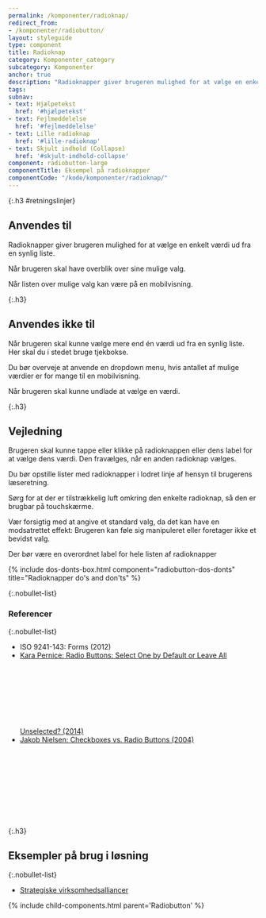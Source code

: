 ```yaml
---
permalink: /komponenter/radioknap/
redirect_from:
- /komponenter/radiobutton/
layout: styleguide
type: component
title: Radioknap
category: Komponenter_category
subcategory: Komponenter
anchor: true
description: "Radioknapper giver brugeren mulighed for at vælge en enkelt værdi ud fra en synlig liste."
tags:
subnav:
- text: Hjælpetekst
  href: '#hjælpetekst'
- text: Fejlmeddelelse
  href: '#fejlmeddelelse'
- text: Lille radioknap
  href: '#lille-radioknap'
- text: Skjult indhold (Collapse)
  href: '#skjult-indhold-collapse'
component: radiobutton-large
componentTitle: Eksempel på radioknapper
componentCode: "/kode/komponenter/radioknap/"
---
```


{:.h3 #retningslinjer}
## Anvendes til

Radioknapper giver brugeren mulighed for at vælge en enkelt værdi ud fra en synlig liste.

Når brugeren skal have overblik over sine mulige valg.

Når listen over mulige valg kan være på en mobilvisning.

{:.h3}
## Anvendes ikke til

Når brugeren skal kunne vælge mere end én værdi ud fra en synlig liste. Her skal du i stedet bruge tjekbokse.

Du bør overveje at anvende en dropdown menu, hvis antallet af mulige værdier er for mange til en mobilvisning.

Når brugeren skal kunne undlade at vælge en værdi.

{:.h3}
## Vejledning

Brugeren skal kunne tappe eller klikke på radioknappen eller dens label for at vælge dens værdi. Den fravælges, når en anden radioknap vælges.

Du bør opstille lister med radioknapper i lodret linje af hensyn til brugerens læseretning.

Sørg for at der er tilstrækkelig luft omkring den enkelte radioknap, så den er brugbar på touchskærme.

Vær forsigtig med at angive et standard valg, da det kan have en modsatrettet effekt: Brugeren kan føle sig manipuleret eller foretager ikke et bevidst valg.

Der bør være en overordnet label for hele listen af radioknapper

{% include dos-donts-box.html component="radiobutton-dos-donts" title="Radioknapper do's and don'ts" %}

{:.nobullet-list}
### Referencer

{:.nobullet-list}
- ISO 9241-143: Forms (2012)
- <a href="https://www.nngroup.com/articles/radio-buttons-default-selection/" class="icon-link">Kara Pernice: Radio Buttons: Select One by Default or Leave All Unselected? (2014)<svg class="icon-svg" focusable="false" aria-hidden="true"><use xlink:href="#open-in-new"></use></svg></a>
- <a href="https://www.nngroup.com/articles/checkboxes-vs-radio-buttons/" class="icon-link">Jakob Nielsen: Checkboxes vs. Radio Buttons (2004)<svg class="icon-svg" focusable="false" aria-hidden="true"><use xlink:href="#open-in-new"></use></svg></a>


{:.h3}
## Eksempler på brug i løsning

{:.nobullet-list}
- <a href="/pages/eksempler/strategiske-virksomhedsalliancer/virksomhedsalliancer-4/" target="_blank" title="Eksempelløsning Strategiske virksomhedsalliancer åbnes i nyt vindue">Strategiske virksomhedsalliancer</a>

{% include child-components.html parent='Radiobutton' %}
